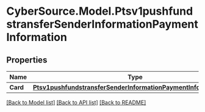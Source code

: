 # CyberSource.Model.Ptsv1pushfundstransferSenderInformationPaymentInformation
## Properties

Name | Type | Description | Notes
------------ | ------------- | ------------- | -------------
**Card** | [**Ptsv1pushfundstransferSenderInformationPaymentInformationCard**](Ptsv1pushfundstransferSenderInformationPaymentInformationCard.md) |  | [optional] 

[[Back to Model list]](../README.md#documentation-for-models) [[Back to API list]](../README.md#documentation-for-api-endpoints) [[Back to README]](../README.md)

